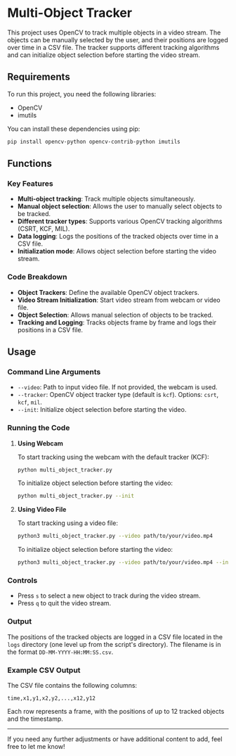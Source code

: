 # Multi-Object Tracker

This project uses OpenCV to track multiple objects in a video stream. The objects can be manually selected by the user, and their positions are logged over time in a CSV file. The tracker supports different tracking algorithms and can initialize object selection before starting the video stream.

## Requirements

To run this project, you need the following libraries:

- OpenCV
- imutils

You can install these dependencies using pip:

```bash
pip install opencv-python opencv-contrib-python imutils
```

## Functions

### Key Features

- **Multi-object tracking**: Track multiple objects simultaneously.
- **Manual object selection**: Allows the user to manually select objects to be tracked.
- **Different tracker types**: Supports various OpenCV tracking algorithms (CSRT, KCF, MIL).
- **Data logging**: Logs the positions of the tracked objects over time in a CSV file.
- **Initialization mode**: Allows object selection before starting the video stream.

### Code Breakdown

- **Object Trackers**: Define the available OpenCV object trackers.
- **Video Stream Initialization**: Start video stream from webcam or video file.
- **Object Selection**: Allows manual selection of objects to be tracked.
- **Tracking and Logging**: Tracks objects frame by frame and logs their positions in a CSV file.

## Usage

### Command Line Arguments

- `--video`: Path to input video file. If not provided, the webcam is used.
- `--tracker`: OpenCV object tracker type (default is `kcf`). Options: `csrt`, `kcf`, `mil`.
- `--init`: Initialize object selection before starting the video.

### Running the Code

1. **Using Webcam**

    To start tracking using the webcam with the default tracker (KCF):

    ```bash
    python multi_object_tracker.py
    ```

    To initialize object selection before starting the video:

    ```bash
    python multi_object_tracker.py --init
    ```

2. **Using Video File**

    To start tracking using a video file:

    ```bash
    python3 multi_object_tracker.py --video path/to/your/video.mp4
    ```

    To initialize object selection before starting the video:

    ```bash
    python3 multi_object_tracker.py --video path/to/your/video.mp4 --init
    ```

### Controls

- Press `s` to select a new object to track during the video stream.
- Press `q` to quit the video stream.

### Output

The positions of the tracked objects are logged in a CSV file located in the `logs` directory (one level up from the script's directory). The filename is in the format `DD-MM-YYYY-HH:MM:SS.csv`.

### Example CSV Output

The CSV file contains the following columns:

```
time,x1,y1,x2,y2,...,x12,y12
```

Each row represents a frame, with the positions of up to 12 tracked objects and the timestamp.

---

If you need any further adjustments or have additional content to add, feel free to let me know!

